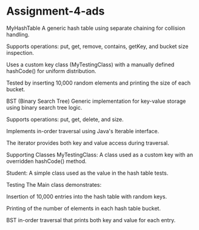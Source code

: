 # Assignment-4-ads
MyHashTable
A generic hash table using separate chaining for collision handling.

Supports operations: put, get, remove, contains, getKey, and bucket size inspection.

Uses a custom key class (MyTestingClass) with a manually defined hashCode() for uniform distribution.

Tested by inserting 10,000 random elements and printing the size of each bucket.

BST (Binary Search Tree)
Generic implementation for key-value storage using binary search tree logic.

Supports operations: put, get, delete, and size.

Implements in-order traversal using Java's Iterable interface.

The iterator provides both key and value access during traversal.

Supporting Classes
MyTestingClass: A class used as a custom key with an overridden hashCode() method.

Student: A simple class used as the value in the hash table tests.

Testing
The Main class demonstrates:

Insertion of 10,000 entries into the hash table with random keys.

Printing of the number of elements in each hash table bucket.

BST in-order traversal that prints both key and value for each entry.
